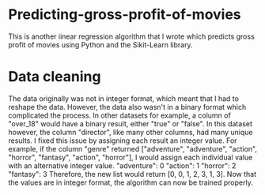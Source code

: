 # Predicting-gross-profit-of-movies
This is another iinear regression algorithm that I wrote which predicts gross profit of movies using Python and the Sikit-Learn library.

# Data cleaning
The data originally was not in integer format, which meant that I had to reshape the data. However, the data also wasn't in a binary format which complicated the process. In other datasets for example, a column of "over_18" would have a binary result, either "true" or "false". In this dataset however, the column "director", like many other columns, had many unique results. I fixed this issue by assigning each result an integer value. For example, if the column "genre" returned ["adventure", "adventure", "action", "horror", "fantasy", "action", "horror"], I would assign each individual value with an alternative integer value. 
"adventure": 0
"action": 1
"horror": 2
"fantasy": 3
Therefore, the new list would return [0, 0, 1, 2, 3, 1, 3]. Now that the values are in integer format, the algorithm can now be trained properly.
